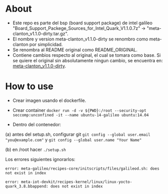 # About

- Este repo es parte del bsp (board support package) de intel galileo "Board_Support_Packege_Sources_for_Intel_Quark_V1.1.0.7z" -> "meta-clanton_v1.1.0-dirty.tar.gz".
- El nombre y version meta-clanton_v1.1.0-dirty se renombro como meta-clanton por simplicidad.
- Se renombra al README original como README_ORIGINAL.
- Contiene cambios respecto al original, el cual se tomara como base. Si se quiere el original sin absolutamente ningun cambio, se encuentra en:
[meta-clanton_v1.1.0-dirty](https://github.com/federicogramos/meta-clanton_v1.1.0-dirty).

# How to use

- Crear imagen usando el dockerfile.

- Crear container `docker run -d -v ${PWD}:/root --security-opt seccomp:unconfined -it --name ubuntu-14-galileo ubuntu:14.04`
- Dentro del contenedor:

(a) antes del setup.sh, configurar git `git config --global user.email "you@example.com"` y `git config --global user.name "Your Name"`

(b) en /root hacer `./setup.sh`

Los errores siguientes ignorarlos:

`error: meta-galileo/recipes-core/initscripts/files/galileod.sh: does not exist in index`

`error: meta-iot-devkit/recipes-kernel/linux/linux-yocto-quark_3.8.bbappend: does not exist in index`
